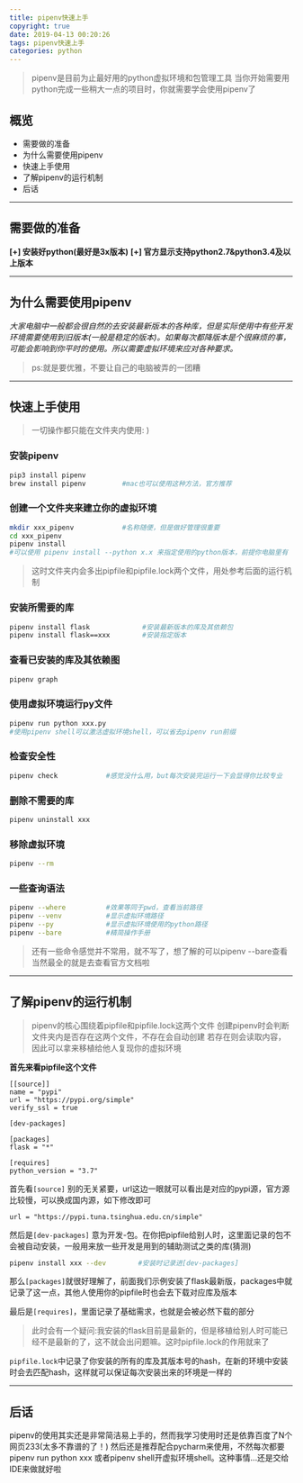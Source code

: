 ```yaml
---
title: pipenv快速上手
copyright: true
date: 2019-04-13 00:20:26
tags: pipenv快速上手
categories: python
---
```

>pipenv是目前为止最好用的python虚拟环境和包管理工具 
>当你开始需要用python完成一些稍大一点的项目时，你就需要学会使用pipenv了 
## 概览 
* 需要做的准备 
* 为什么需要使用pipenv 
* 快速上手使用 
* 了解pipenv的运行机制 
* 后话

*** 
<!-- more --> 
## 需要做的准备 
**[+] 安装好python(最好是3x版本)**
**[+] 官方显示支持python2.7&python3.4及以上版本** 

*** 
## 为什么需要使用pipenv 
*大家电脑中一般都会很自然的去安装最新版本的各种库，但是实际使用中有些开发环境需要使用到旧版本(一般是稳定的版本)。如果每次都降版本是个很麻烦的事，可能会影响到你平时的使用。所以需要虚拟环境来应对各种要求。*
>ps:就是要优雅，不要让自己的电脑被弄的一团糟 

*** 
## 快速上手使用 
>一切操作都只能在文件夹内使用: ) 

### 安装pipenv
```sh
pip3 install pipenv
brew install pipenv         #mac也可以使用这种方法，官方推荐
``` 

### 创建一个文件夹来建立你的虚拟环境
```sh
mkdir xxx_pipenv            #名称随便，但是做好管理很重要
cd xxx_pipenv
pipenv install
#可以使用 pipenv install --python x.x 来指定使用的python版本，前提你电脑里有
``` 
>这时文件夹内会多出pipfile和pipfile.lock两个文件，用处参考后面的运行机制

### 安装所需要的库
```sh
pipenv install flask             #安装最新版本的库及其依赖包
pipenv install flask==xxx        #安装指定版本
``` 

### 查看已安装的库及其依赖图
```sh
pipenv graph
```

### 使用虚拟环境运行py文件
```sh
pipenv run python xxx.py
#使用pipenv shell可以激活虚拟环境shell，可以省去pipenv run前缀
```

### 检查安全性
```sh
pipenv check            #感觉没什么用，but每次安装完运行一下会显得你比较专业
```

### 删除不需要的库
```sh
pipenv uninstall xxx
```

### 移除虚拟环境
```sh
pipenv --rm
```

### 一些查询语法
```sh
pipenv --where          #效果等同于pwd，查看当前路径
pipenv --venv           #显示虚拟环境路径
pipenv --py             #显示虚拟环境使用的python路径
pipenv --bare           #精简操作手册
```

>还有一些命令感觉并不常用，就不写了，想了解的可以pipenv --bare查看
>当然最全的就是去查看官方文档啦

*** 
## 了解pipenv的运行机制 
>pipenv的核心围绕着pipfile和pipfile.lock这两个文件 
>创建pipenv时会判断文件夹内是否存在这两个文件，不存在会自动创建
>若存在则会读取内容，因此可以拿来移植给他人复现你的虚拟环境

**首先来看pipfile这个文件**
```
[[source]]
name = "pypi"
url = "https://pypi.org/simple"
verify_ssl = true

[dev-packages]

[packages]
flask = "*"

[requires]
python_version = "3.7"
```

首先看`[source]`
别的无关紧要，url这边一眼就可以看出是对应的pypi源，官方源比较慢，可以换成国内源，如下修改即可
```
url = "https://pypi.tuna.tsinghua.edu.cn/simple"
```

然后是`[dev-packages]`
意为开发-包。在你把pipfile给别人时，这里面记录的包不会被自动安装，一般用来放一些开发是用到的辅助测试之类的库(猜测)
```sh
pipenv install xxx --dev        #安装时记录进[dev-packages]
```

那么`[packages]`就很好理解了，前面我们示例安装了flask最新版，packages中就记录了这一点，其他人使用你的pipfile时也会去下载对应库及版本

最后是`[requires]`，里面记录了基础需求，也就是会被必然下载的部分 

>此时会有一个疑问:我安装的flask目前是最新的，但是移植给别人时可能已经不是最新的了，这不就会出问题嘛。这时pipfile.lock的作用就来了

`pipfile.lock`中记录了你安装的所有的库及其版本号的hash，在新的环境中安装时会去匹配hash，这样就可以保证每次安装出来的环境是一样的

*** 
## 后话
pipenv的使用其实还是非常简洁易上手的，然而我学习使用时还是依靠百度了N个网页233(太多不靠谱的了！)
然后还是推荐配合pycharm来使用，不然每次都要pipenv run python xxx 或者pipenv shell开虚拟环境shell。这种事情...还是交给IDE来做就好啦

